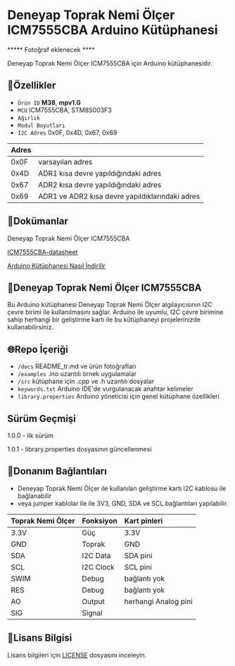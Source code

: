 # Deneyap Toprak Nemi Ölçer ICM7555CBA Arduino Kütüphanesi

***** Fotoğraf eklenecek ****

Deneyap Toprak Nemi Ölçer ICM7555CBA için Arduino kütüphanesidir.

## :mag_right:Özellikler 
- `Ürün ID` **M38**, **mpv1.0**
- `MCU` ICM7555CBA, STM8S003F3
- `Ağırlık`
- `Modul Boyutları`
- `I2C Adres` 0x0F, 0x4D, 0x67, 0x69

| Adres |  | 
| :---  | :---     |
| 0x0F | varsayılan adres |
| 0x4D | ADR1 kısa devre yapıldığındaki adres |
| 0x67 | ADR2 kısa devre yapıldığındaki adres |
| 0x69 | ADR1 ve ADR2 kısa devre yapıldıklarındaki adres |

## :closed_book:Dokümanlar
Deneyap Toprak Nemi Ölçer ICM7555CBA

[ICM7555CBA-datasheet](https://rocelec.widen.net/view/pdf/vizcydss0o/HRISS396-1.pdf?t.download=true&u=5oefqw)

[Arduino Kütüphanesi Nasıl İndirilir](https://docs.arduino.cc/software/ide-v1/tutorials/installing-libraries)

## :pushpin:Deneyap Toprak Nemi Ölçer ICM7555CBA
Bu Arduino kütüphanesi Deneyap Toprak Nemi Ölçer algılayıcısının I2C çevre birimi ile kullanılmasını sağlar. Arduino ile uyumlu, I2C çevre birimine sahip herhangi bir geliştirme kartı ile bu kütüphaneyi projelerinizde kullanabilirsiniz.

## :globe_with_meridians:Repo İçeriği
- `/docs` README_tr.md ve ürün fotoğrafları
- `/examples` .ino uzantılı örnek uygulamalar
- `/src` kütüphane için .cpp ve .h uzantılı dosyalar
- `keywords.txt` Arduino IDE'de vurgulanacak anahtar kelimeler
- `library.properties` Arduino yöneticisi için genel kütüphane özellikleri

## Sürüm Geçmişi
1.0.0 - ilk sürüm

1.0.1 - library.properties dosyasının güncellenmesi

## :rocket:Donanım Bağlantıları
- Deneyap Toprak Nemi Ölçer ile kullanılan geliştirme kartı I2C kablosu ile bağlanabilir
- veya jumper kablolar ile ile 3V3, GND, SDA ve SCL bağlantıları yapılabilir.

| Toprak Nemi Ölçer | Fonksiyon | Kart pinleri |
| :---      |   :---    | :---      |
| 3.3V      | Güç       | 3.3V      |
| GND       | Toprak    | GND       |
| SDA       | I2C Data  | SDA pini |
| SCL       | I2C Clock | SCL pini |
| SWIM      | Debug     | bağlantı yok |
| RES       | Debug     | bağlantı yok |
| AO        | Output    |herhangi Analog pini|
| SIG       | Signal    | |

## :bookmark_tabs:Lisans Bilgisi
Lisans bilgileri için [LICENSE](https://github.com/deneyapkart/deneyap-toprak-nemi-olcer-arduino-library/blob/master/LICENSE) dosyasını inceleyin.